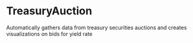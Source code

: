 # TreasuryAuction
Automatically gathers data from treasury securities auctions and creates visualizations on bids for yield rate
